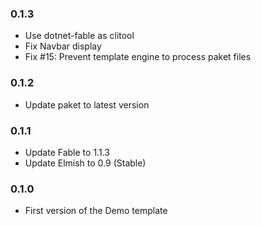 ### 0.1.3

* Use dotnet-fable as clitool
* Fix Navbar display
* Fix #15: Prevent template engine to process paket files

### 0.1.2

* Update paket to latest version

### 0.1.1

* Update Fable to 1.1.3
* Update Elmish to 0.9 (Stable)

### 0.1.0

* First version of the Demo template
